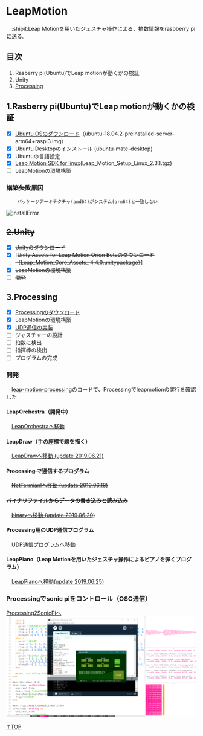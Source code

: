 # LeapMotion
　:shipit:Leap Motionを用いたジェスチャ操作による、拍数情報をraspberry piに送る。
## 目次
1. Rasberry pi(Ubuntu)でLeap motionが動くかの検証
2. ~~Unity~~
3. [Processing](#3processing)
## 1.Rasberry pi(Ubuntu)でLeap motionが動くかの検証  
- [x] [Ubuntu OSのダウンロード](https://wiki.ubuntu.com/ARM/RaspberryPi)（ubuntu-18.04.2-preinstalled-server-arm64+raspi3.img）  
- [x] Ubuntu Desktopのインストール (ubuntu-mate-desktop)
- [x] Ubuntuの言語設定
- [x] [Leap Motion SDK for linux](https://www.leapmotion.com/setup/desktop/linux/)(Leap_Motion_Setup_Linux_2.3.1.tgz)
- [ ] LeapMotionの環境構築  
### 構築失敗原因
        パッケージアーキテクチャ(amd64)がシステム(arm64)と一致しない
![installError](https://github.com/freekani/ChallengeTeamA/blob/input/image/ubuntu_error.jpg)
## ~~2.Unity~~
- [x] [~~Unityのダウンロード~~](https://store.unity.com/ja?_ga=2.109239045.1635307830.1561082608-1793881246.1537953195&currency=JPY)
- [x] [~~Unity Assets for Leap Motion Orion Betaのダウンロード（Leap_Motion_Core_Assets_ 4.4.0.unitypackage）~~]
- [x] ~~LeapMotionの環境構築~~  
- [ ] ~~開発~~
## 3.Processing
- [x] [Processingのダウンロード](https://processing.org/download/)
- [x] LeapMotionの環境構築
- [x] [UDP通信の実装](https://memorandums.hatenablog.com/entry/2016/11/08/203610)
- [ ] ジャスチャーの設計
- [ ] 拍数に検出
- [ ] 指揮棒の検出
- [ ] プログラムの完成
### 開発
　[leap-motion-processing](https://github.com/nok/leap-motion-processing)のコードで、Processingでleapmotionの実行を確認した
#### LeapOrchestra（開発中）
　[LeapOrchestraへ移動](https://github.com/SkyoKen/LeapOrchestra)
#### LeapDraw（手の座標で線を描く）
　[LeapDrawへ移動 (update 2019.06.21)](https://github.com/SkyoKen/LeapDraw)
#### ~~Processing で通信するプログラム~~  
　[~~NetTermianlへ移動 (update 2019.06.18)~~](https://github.com/SkyoKen/NetTerminal/tree/master/Net)
#### ~~バイナリファイルからデータの書き込みと読み込み~~
　[~~binaryへ移動 (update 2019.06.20)~~](https://github.com/SkyoKen/LeapOrchestra/tree/master/binary) 
#### Processing用のUDP通信プログラム
　[UDP通信プログラムへ移動](https://github.com/SkyoKen/NetTerminal/tree/master/UDP/Processing)
#### LeapPiano（Leap Motionを用いたジェスチャ操作によるピアノを弾くプログラム）
　[LeapPianoへ移動(update 2019.06.25)](https://github.com/SkyoKen/LeapPiano)
### Processingでsonic piをコントロール（OSC通信）
[Processing2SonicPiへ](https://github.com/SkyoKen/Processing2SonicPi)
![Processing2SonicPi.png](https://github.com/SkyoKen/Leap_SonicPi/blob/master/info.png)

[↑TOP](#目次)
